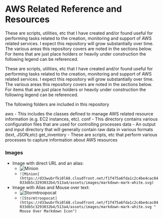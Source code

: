 # AWS Related Reference and Resources

These are scripts, utilities, etc that I have created and/or found useful for performing tasks related to the creation, monitoring and support of AWS related services.  I expect this repository will grow substantially over time.  The various areas this repository covers are noted in the sections below.  For items that are just place holders or heavily under construction the following legend can be referenced.

These are scripts, utilities, etc that I have created and/or found useful for performing tasks related to the creation, monitoring and support of AWS related services. I expect this repository will grow substantially over time. The various areas this repository covers are noted in the sections below. For items that are just place holders or heavily under construction the following legend can be referenced.

The following folders are included in this repository

aws - This includes the classes defined to manage AWS related resource information (e.g. EC2 instances, etc).
conf - This directory contains various configuration files that are used for controlling processes
data - An output and input directory that will generally contain raw data in various formats (text, JSON,etc)
get_inventory - These are scripts, etc that perform various processes to capture information about AWS resources

<!--- Comment: Add any Reference links below -->
[reference]: https://en.wikipedia.org/wiki/Hobbit#Lifestyle  "Title"
[Markdown Guide.org]: https://www.markdownguide.org/basic-syntax/
[HackMD-it]: https://hackmd.io/c/tutorials/%2Fs%2Fhackmd-it
[Markdown Icon]: https://d33wubrfki0l68.cloudfront.net/f1f475a6fda1c2c4be4cac04033db5c3293032b4/513a4/assets/images/markdown-mark-white.svg

### Images
* Image with direct URL and an alias:
  * ![Minion](https://d33wubrfki0l68.cloudfront.net/f1f475a6fda1c2c4be4cac04033db5c3293032b4/513a4/assets/images/markdown-mark-white.svg)
  * `![Minion](https://d33wubrfki0l68.cloudfront.net/f1f475a6fda1c2c4be4cac04033db5c3293032b4/513a4/assets/images/markdown-mark-white.svg)`
* Image with Alias and Mouse over text:
  * ![Stormtroopocat](https://d33wubrfki0l68.cloudfront.net/f1f475a6fda1c2c4be4cac04033db5c3293032b4/513a4/assets/images/markdown-mark-white.svg " Mouse Over Markdown Icon")
  * `![Stormtroopocat](https://d33wubrfki0l68.cloudfront.net/f1f475a6fda1c2c4be4cac04033db5c3293032b4/513a4/assets/images/markdown-mark-white.svg " Mouse Over Markdown Icon")`